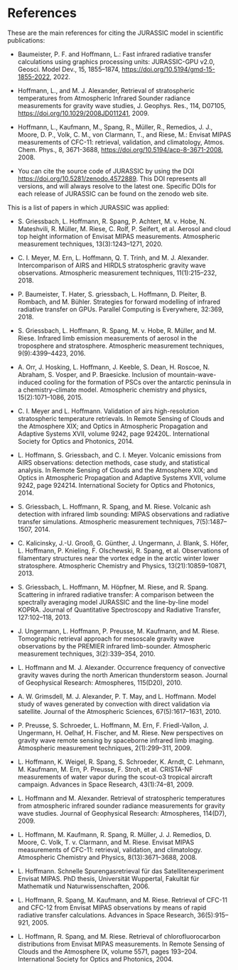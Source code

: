 # References

These are the main references for citing the JURASSIC model in scientific publications:

- Baumeister, P. F. and Hoffmann, L.: Fast infrared radiative transfer calculations using graphics processing units: JURASSIC-GPU v2.0, Geosci. Model Dev., 15, 1855–1874, https://doi.org/10.5194/gmd-15-1855-2022, 2022.

- Hoffmann, L., and M. J. Alexander, Retrieval of stratospheric temperatures from Atmospheric Infrared Sounder radiance measurements for gravity wave studies, J. Geophys. Res., 114, D07105, https://doi.org/10.1029/2008JD011241, 2009.

- Hoffmann, L., Kaufmann, M., Spang, R., Müller, R., Remedios, J. J., Moore, D. P., Volk, C. M., von Clarmann, T., and Riese, M.: Envisat MIPAS measurements of CFC-11: retrieval, validation, and climatology, Atmos. Chem. Phys., 8, 3671-3688, https://doi.org/10.5194/acp-8-3671-2008, 2008.

- You can cite the source code of JURASSIC by using the DOI https://doi.org/10.5281/zenodo.4572889. This DOI represents all versions, and will always resolve to the latest one. Specific DOIs for each release of JURASSIC can be found on the zenodo web site.

This is a list of papers in which JURASSIC was applied:

- S. Griessbach, L. Hoffmann, R. Spang, P. Achtert, M. v. Hobe, N. Mateshvili, R. Müller, M. Riese, C. Rolf, P. Seifert, et al. Aerosol and cloud top height information of Envisat MIPAS measurements. Atmospheric measurement techniques, 13(3):1243–1271, 2020.

- C. I. Meyer, M. Ern, L. Hoffmann, Q. T. Trinh, and M. J. Alexander. Intercomparison of AIRS and HIRDLS stratospheric gravity wave observations. Atmospheric measurement techniques, 11(1):215–232, 2018.

- P. Baumeister, T. Hater, S. griessbach, L. Hoffmann, D. Pleiter, B. Rombach, and M. Bühler. Strategies for forward modelling of infrared radiative transfer on GPUs. Parallel Computing is Everywhere, 32:369, 2018.

- S. Griessbach, L. Hoffmann, R. Spang, M. v. Hobe, R. Müller, and M. Riese. Infrared limb emission measurements of aerosol in the troposphere and stratosphere. Atmospheric measurement techniques, 9(9):4399–4423, 2016.

- A. Orr, J. Hosking, L. Hoffmann, J. Keeble, S. Dean, H. Roscoe, N. Abraham, S. Vosper, and P. Braesicke. Inclusion of mountain-wave-induced cooling for the formation of PSCs over the antarctic peninsula in a chemistry–climate model. Atmospheric chemistry and physics, 15(2):1071–1086, 2015.

- C. I. Meyer and L. Hoffmann. Validation of airs high-resolution stratospheric temperature retrievals. In Remote Sensing of Clouds and the Atmosphere XIX; and Optics in Atmospheric Propagation and Adaptive Systems XVII, volume 9242, page 92420L. International Society for Optics and Photonics, 2014.

- L. Hoffmann, S. Griessbach, and C. I. Meyer. Volcanic emissions from AIRS observations: detection methods, case study, and statistical analysis. In Remote Sensing of Clouds and the Atmosphere XIX; and Optics in Atmospheric Propagation and Adaptive Systems XVII, volume 9242, page 924214. International Society for Optics and Photonics, 2014.

- S. Griessbach, L. Hoffmann, R. Spang, and M. Riese. Volcanic ash detection with infrared limb sounding: MIPAS observations and radiative transfer simulations. Atmospheric measurement techniques, 7(5):1487–1507, 2014.

- C. Kalicinsky, J.-U. Grooß, G. Günther, J. Ungermann, J. Blank, S. Höfer, L. Hoffmann, P. Knieling, F. Olschewski, R. Spang, et al. Observations of filamentary structures near the vortex edge in the arctic winter lower stratosphere. Atmospheric Chemistry and Physics, 13(21):10859–10871, 2013.

- S. Griessbach, L. Hoffmann, M. Höpfner, M. Riese, and R. Spang. Scattering in infrared radiative transfer: A comparison between the spectrally averaging model JURASSIC and the line-by-line model KOPRA. Journal of Quantitative Spectroscopy and Radiative Transfer, 127:102–118, 2013.

- J. Ungermann, L. Hoffmann, P. Preusse, M. Kaufmann, and M. Riese. Tomographic retrieval approach for mesoscale gravity wave observations by the PREMIER infrared limb-sounder. Atmospheric measurement techniques, 3(2):339–354, 2010.

- L. Hoffmann and M. J. Alexander. Occurrence frequency of convective gravity waves during the north American thunderstorm season. Journal of Geophysical Research: Atmospheres, 115(D20), 2010.

- A. W. Grimsdell, M. J. Alexander, P. T. May, and L. Hoffmann. Model study of waves generated by convection with direct validation via satellite. Journal of the Atmospheric Sciences, 67(5):1617–1631, 2010.

- P. Preusse, S. Schroeder, L. Hoffmann, M. Ern, F. Friedl-Vallon, J. Ungermann, H. Oelhaf, H. Fischer, and M. Riese. New perspectives on gravity wave remote sensing by spaceborne infrared limb imaging. Atmospheric measurement techniques, 2(1):299–311, 2009.

- L. Hoffmann, K. Weigel, R. Spang, S. Schroeder, K. Arndt, C. Lehmann, M. Kaufmann, M. Ern, P. Preusse, F. Stroh, et al. CRISTA-NF measurements of water vapor during the scout-o3 tropical aircraft campaign. Advances in Space Research, 43(1):74–81, 2009.

- L. Hoffmann and M. Alexander. Retrieval of stratospheric temperatures from atmospheric infrared sounder radiance measurements for gravity wave studies. Journal of Geophysical Research: Atmospheres, 114(D7), 2009.

- L. Hoffmann, M. Kaufmann, R. Spang, R. Müller, J. J. Remedios, D. Moore, C. Volk, T. v. Clarmann, and M. Riese. Envisat MIPAS measurements of CFC-11: retrieval, validation, and climatology. Atmospheric Chemistry and Physics, 8(13):3671–3688, 2008.

- L. Hoffmann. Schnelle Spurengasretrieval für das Satellitenexperiment Envisat MIPAS. PhD thesis, Universität Wuppertal, Fakultät für Mathematik und Naturwissenschaften, 2006.

- L. Hoffmann, R. Spang, M. Kaufmann, and M. Riese. Retrieval of CFC-11 and CFC-12 from Envisat MIPAS observations by means of rapid radiative transfer calculations. Advances in Space Research, 36(5):915–921, 2005.

- L. Hoffmann, R. Spang, and M. Riese. Retrieval of chlorofluorocarbon distributions from Envisat MIPAS measurements. In Remote Sensing of Clouds and the Atmosphere IX, volume 5571, pages 193–204. International Society for Optics and Photonics, 2004.


